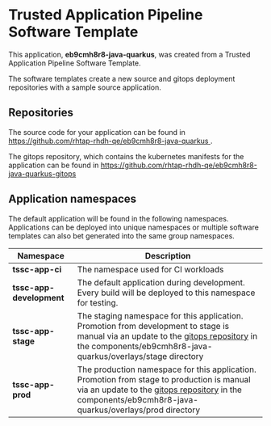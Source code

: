 # Trusted Application Pipeline Software Template

This application, **eb9cmh8r8-java-quarkus**, was created from a Trusted Application Pipeline Software Template.

The software templates create a new source and gitops deployment repositories with a sample source application. 

## Repositories

The source code for your application can be found in [https://github.com/rhtap-rhdh-qe/eb9cmh8r8-java-quarkus ](https://github.com/rhtap-rhdh-qe/eb9cmh8r8-java-quarkus ).
 
The gitops repository, which contains the kubernetes manifests for the application can be found in 
[https://github.com/rhtap-rhdh-qe/eb9cmh8r8-java-quarkus-gitops ](https://github.com/rhtap-rhdh-qe/eb9cmh8r8-java-quarkus-gitops ) 

## Application namespaces 

The default application will be found in the following namespaces. Applications can be deployed into unique namespaces or multiple software templates can also bet generated into the same group namespaces.  

|  Namespace   |  Description   |  
| -------- | -------- |
| **tssc-app-ci** | The namespace used for CI workloads |
| **tssc-app-development** | The default application during development. Every build will be deployed to this namespace for testing. |
| **tssc-app-stage** | The staging namespace for this application. Promotion from development to stage is manual via an update to the [gitops repository](https://github.com/rhtap-rhdh-qe/eb9cmh8r8-java-quarkus-gitops ) in the components/eb9cmh8r8-java-quarkus/overlays/stage directory |
| **tssc-app-prod** | The production namespace for this application. Promotion from stage to production is manual via an update to the [gitops repository](https://github.com/rhtap-rhdh-qe/eb9cmh8r8-java-quarkus-gitops ) in the components/eb9cmh8r8-java-quarkus/overlays/prod directory |